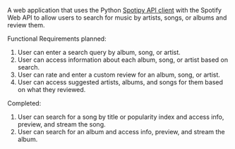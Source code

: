 A web application that uses the Python [Spotipy API client](https://github.com/plamere/spotipy) with the Spotify Web API to allow users to search for music by artists, songs, or albums and review them.

Functional Requirements planned:
1. User can enter a search query by album, song, or artist.
2. User can access information about each album, song, or artist based on search.
3. User can rate and enter a custom review for an album, song, or artist. 
4. User can access suggested artists, albums, and songs for them based on what they reviewed. 

Completed:
1. User can search for a song by title or popularity index and access info, preview, and stream the song.
2. User can search for an album and access info, preview, and stream the album.